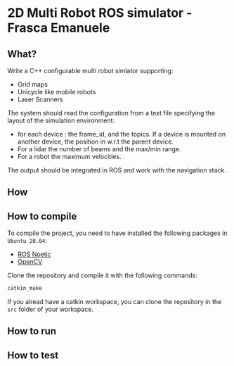 # 2D Multi Robot ROS simulator - Frasca Emanuele

## What?

Write a C++ configurable multi robot simlator supporting:

- Grid maps
- Unicycle like mobile robots
- Laser Scanners

The system should read the configuration from a text file specifying the layout of the simulation environment:

- for each device : the frame_id, and the topics. If a device is mounted on another device, the position in w.r.t the parent device.
- For a lidar the number of beams and the max/min range.
- For a robot the maximum velocities.

The output should be integrated in ROS and work with the navigation stack.

## How

## How to compile

To compile the project, you need to have installed the following packages in `Ubuntu 20.04`:
- [ROS Noetic](http://wiki.ros.org/noetic/Installation/Ubuntu)
- [OpenCV](https://docs.opencv.org/4.5.2/d7/d9f/tutorial_linux_install.html)


Clone the repository and compile it with the following commands:

```bash
catkin_make
```

If you alread have a catkin workspace, you can clone the repository in the `src` folder of your workspace.

## How to run

## How to test

